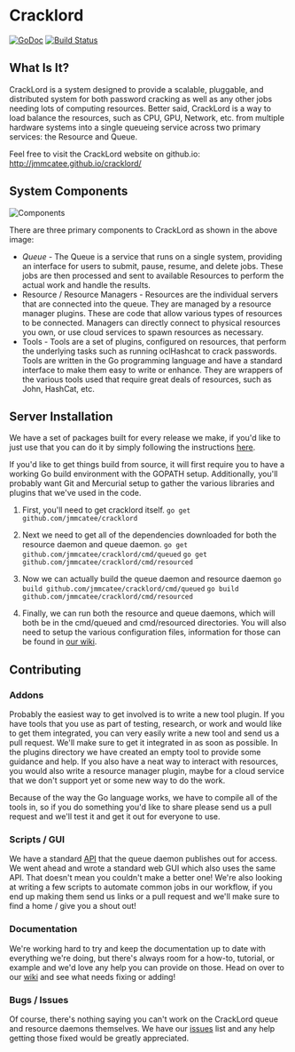 # Cracklord #
[![GoDoc](https://godoc.org/github.com/jmmcatee/cracklord?status.svg)](http://godoc.org/github.com/jmmcatee/cracklord)
[![Build Status](https://drone.io/github.com/jmmcatee/cracklord/status.png)](https://drone.io/github.com/jmmcatee/cracklord/latest)

## What Is It? ##

CrackLord is a system designed to provide a scalable, pluggable, and distributed system for both password cracking as well as any other jobs needing lots of computing resources. Better said, CrackLord is a way to load balance the resources, such as CPU, GPU, Network, etc. from multiple hardware systems into a single queueing service across two primary services: the Resource and Queue.

Feel free to visit the CrackLord website on github.io: http://jmmcatee.github.io/cracklord/

## System Components ##
![Components](http://jmmcatee.github.io/cracklord/img/about.png)

There are three primary components to CrackLord as shown in the above image: 
* _Queue_ - The Queue is a service that runs on a single system, providing an interface for users to submit, pause, resume, and delete jobs. These jobs are then processed and sent to available Resources to perform the actual work and handle the results.
* Resource / Resource Managers - Resources are the individual servers that are connected into the queue.  They are managed by a resource manager plugins.  These are code that allow various types of resources to be connected.  Managers can directly connect to physical resources you own, or use cloud services to spawn resources as necessary. 
* Tools - Tools are a set of plugins, configured on resources, that perform the underlying tasks such as running oclHashcat to crack passwords. Tools are written in the Go programming language and have a standard interface to make them easy to write or enhance.  They are wrappers of the various tools used that require great deals of resources, such as John, HashCat, etc. 

## Server Installation ##

We have a set of packages built for every release we make, if you'd like to just use that you can do it by simply following the instructions [here](http://jmmcatee.github.io/cracklord/#install).

If you'd like to get things build from source, it will first require you to have a working Go build environment with the GOPATH setup.  Additionally, you'll probably want Git and Mercurial setup to gather the various libraries and plugins that we've used in the code.  

1. First, you'll need to get cracklord itself. 
  `go get github.com/jmmcatee/cracklord`

2. Next we need to get all of the dependencies downloaded for both the resource daemon and queue daemon. 
  `go get github.com/jmmcatee/cracklord/cmd/queued`
  `go get github.com/jmmcatee/cracklord/cmd/resourced`

3. Now we can actually build the queue daemon and resource daemon
  `go build github.com/jmmcatee/cracklord/cmd/queued`
  `go build github.com/jmmcatee/cracklord/cmd/resourced`

4. Finally, we can run both the resource and queue daemons, which will both be in the cmd/queued and cmd/resourced directories.  You will also need to setup the various configuration files, information for those can be found in [our wiki](https://github.com/jmmcatee/cracklord/wiki). 

## Contributing ##
### Addons ###
Probably the easiest way to get involved is to write a new tool plugin.  If you have tools that you use as part of testing, research, or work and would like to get them integrated, you can very easily write a new tool and send us a pull request.  We'll make sure to get it integrated in as soon as possible.  In the plugins directory we have created an empty tool to provide some guidance and help. If you also have a neat way to interact with resources, you would also write a resource manager plugin, maybe for a cloud service that we don't support yet or some new way to do the work.  

Because of the way the Go language works, we have to compile all of the tools in, so if you do something you'd like to share please send us a pull request and we'll test it and get it out for everyone to use. 

### Scripts / GUI ###
We have a standard [API](https://github.com/jmmcatee/cracklord/wiki/API) that the queue daemon publishes out for access.  We went ahead and wrote a standard web GUI which also uses the same API.  That doesn't mean you couldn't make a better one!  We're also looking at writing a few scripts to automate common jobs in our workflow, if you end up making them send us links or a pull request and we'll make sure to find a home / give you a shout out!

### Documentation ###
We're working hard to try and keep the documentation up to date with everything we're doing, but there's always room for a how-to, tutorial, or example and we'd love any help you can provide on those.  Head on over to our [wiki](https://github.com/jmmcatee/cracklord/wiki) and see what needs fixing or adding!

### Bugs / Issues ###
Of course, there's nothing saying you can't work on the CrackLord queue and resource daemons themselves.  We have our [issues](https://github.com/jmmcatee/cracklord/issues) list and any help getting those fixed would be greatly appreciated. 

